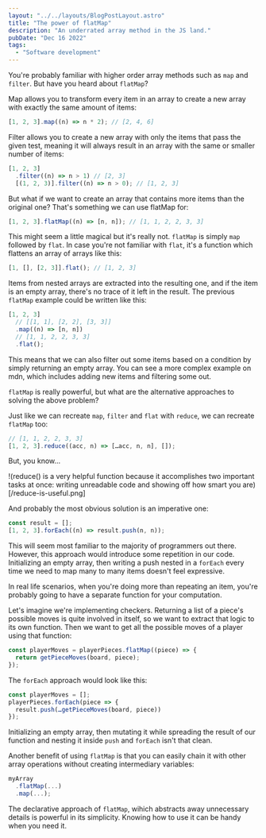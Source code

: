 ```yaml
---
layout: "../../layouts/BlogPostLayout.astro"
title: "The power of flatMap"
description: "An underrated array method in the JS land."
pubDate: "Dec 16 2022"
tags:
  - "Software development"
---
```


You're probably familiar with higher order array methods such as `map` and `filter`. But have you heard about `flatMap`?

Map allows you to transform every item in an array to create a new array with exactly the same amount of items:

```js
[1, 2, 3].map((n) => n * 2); // [2, 4, 6]
```

Filter allows you to create a new array with only the items that pass the given test, meaning it will always result in an array with the same or smaller number of items:

```js
[1, 2, 3]
  .filter((n) => n > 1) // [2, 3]
  [(1, 2, 3)].filter((n) => n > 0); // [1, 2, 3]
```

But what if we want to create an array that contains more items than the original one? That's something we can use flatMap for:

```js
[1, 2, 3].flatMap((n) => [n, n]); // [1, 1, 2, 2, 3, 3]
```

This might seem a little magical but it's really not. `flatMap` is simply `map` followed by `flat`. In case you're not familiar with `flat`, it's a function which flattens an array of arrays like this:

```js
[1, [], [2, 3]].flat(); // [1, 2, 3]
```

Items from nested arrays are extracted into the resulting one, and if the item is an empty array, there's no trace of it left in the result. The previous `flatMap` example could be written like this:

```js
[1, 2, 3]
  // [[1, 1], [2, 2], [3, 3]]
  .map((n) => [n, n])
  // [1, 1, 2, 2, 3, 3]
  .flat();
```

This means that we can also filter out some items based on a condition by simply returning an empty array. You can see a more complex example on mdn, which includes adding new items and filtering some out.

`flatMap` is really powerful, but what are the alternative approaches to solving the above problem?

Just like we can recreate `map`, `filter` and `flat` with `reduce`, we can recreate `flatMap` too:

```js
// [1, 1, 2, 2, 3, 3]
[1, 2, 3].reduce((acc, n) => […acc, n, n], []);
```

But, you know…

!(reduce() is a very helpful function because it accomplishes two important tasks at once: writing unreadable code and showing off how smart you are)[/reduce-is-useful.png]

And probably the most obvious solution is an imperative one:

```js
const result = [];
[1, 2, 3].forEach((n) => result.push(n, n));
```

This will seem most familiar to the majority of programmers out there. However, this approach would introduce some repetition in our code. Initializing an empty array, then writing a push nested in a `forEach` every time we need to map many to many items doesn't feel expressive.

In real life scenarios, when you're doing more than repeating an item, you're probably going to have a separate function for your computation.

Let's imagine we're implementing checkers. Returning a list of a piece's possible moves is quite involved in itself, so we want to extract that logic to its own function. Then we want to get all the possible moves of a player using that function:

```js
const playerMoves = playerPieces.flatMap((piece) => {
  return getPieceMoves(board, piece);
});
```

The `forEach` approach would look like this:

```js
const playerMoves = [];
playerPieces.forEach(piece => {
  result.push(…getPieceMoves(board, piece))
});
```

Initializing an empty array, then mutating it while spreading the result of our function and nesting it inside `push` and `forEach` isn't that clean.

Another benefit of using `flatMap` is that you can easily chain it with other array operations without creating intermediary variables:

```js
myArray
  .flatMap(...)
  .map(...);
```

The declarative approach of `flatMap`, wihich abstracts away unnecessary details is powerful in its simplicity. Knowing how to use it can be handy when you need it.
